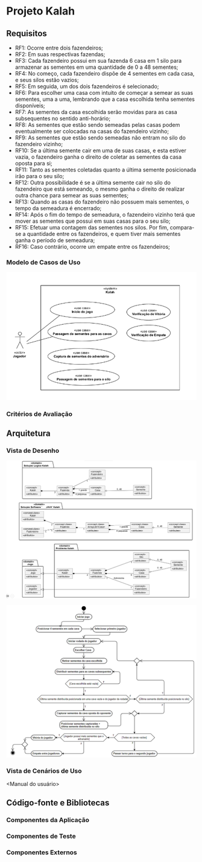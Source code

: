 # Projeto Kalah

## Requisitos
- RF1: Ocorre entre dois fazendeiros;
- RF2: Em suas respectivas fazendas;
- RF3: Cada fazendeiro possui em sua fazenda 6 casa em 1 silo para armazenar as sementes em uma quantidade de 0 a 48 sementes;
- RF4: No começo, cada fazendeiro dispõe de 4 sementes em cada casa, e seus silos estão vazios;
- RF5: Em seguida, um dos dois fazendeiros é selecionado;
- RF6: Para escolher uma casa com intuito de começar a semear as suas sementes, uma a uma, lembrando que a casa escolhida  tenha sementes disponíveis;
- RF7: As sementes da casa escolhida serão movidas para as casa subsequentes no sentido anti-horário;
- RF8: As sementes que estão sendo semeadas pelas casas podem eventualmente ser colocadas na casas do fazendeiro vizinho;
- RF9: As sementes que estão sendo semeadas não entram no silo do fazendeiro vizinho;
- RF10: Se a última semente cair em uma de suas casas, e esta estiver vazia, o fazendeiro ganha o direito de coletar as sementes da casa oposta para si;
- RF11: Tanto as sementes coletadas quanto a última semente posicionada irão para o seu silo;
- RF12: Outra possibilidade é se a última semente cair no silo do fazendeiro que está semeando, o mesmo ganha o direito de realizar outra chance para semear as suas sementes;
- RF13: Quando as casas do fazendeiro não possuem mais sementes, o tempo da semeadura é encerrado;
- RF14: Após o fim do tempo de semeadura, o fazendeiro vizinho terá que mover as sementes que possui em suas casas para o seu silo;
- RF15:  Efetuar uma contagem das sementes nos silos. Por fim, compara-se a quantidade entre os fazendeiros, e quem tiver mais sementes ganha o período de semeadura;
- RF16: Caso contrário, ocorre um empate entre os fazendeiros;

### Modelo de Casos de Uso

![diagram_caso_de_uso](https://raw.githubusercontent.com/pinkskirts/kalah-game/master/public/diagrama_caso_de_uso.png)

### Critérios de Avaliação

## Arquitetura
### Vista de Desenho

<Diagramas de classes>
  
![diagram_caso_de_uso](https://raw.githubusercontent.com/pinkskirts/kalah-game/master/public/diagrama_objeto.png)

<Diagramas de atividades>
  
![diagram_caso_de_uso](https://raw.githubusercontent.com/pinkskirts/kalah-game/master/public/diagrama_atividade.png)
  
<Outros diagramas>
  
### Vista de Cenários de Uso

<Manual do usuário>
## Código-fonte e Bibliotecas
### Componentes da Aplicação
### Componentes de Teste
### Componentes Externos
